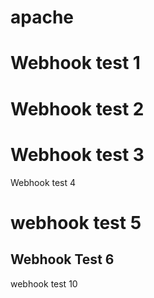 # apache



# Webhook test 1
# Webhook test 2

# Webhook test 3
Webhook test 4

# webhook test 5
## Webhook Test 6

webhook test 10
